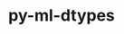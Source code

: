 ---
title: "py-ml-dtypes"
layout: cache
categories: [package, develop]
meta: {"versions": ["0.2.0", "0.3.1"], "compilers": ["apple-clang@=15.0.0", "gcc@=11.4.0"], "oss": ["ubuntu22.04", "ventura"], "platforms": ["darwin", "linux"], "targets": ["aarch64", "neoverse_v1", "neoverse_v2", "x86_64_v3"], "stacks": ["e4s", "e4s-neoverse-v2", "e4s-neoverse_v1", "ml-darwin-aarch64-mps", "ml-linux-x86_64-cpu", "ml-linux-x86_64-cuda", "ml-linux-x86_64-rocm", "root"], "num_specs": 43, "num_specs_by_stack": {"ml-darwin-aarch64-mps": 3, "root": 43, "e4s-neoverse_v1": 8, "e4s-neoverse-v2": 8, "ml-linux-x86_64-cpu": 16, "ml-linux-x86_64-rocm": 4, "ml-linux-x86_64-cuda": 16, "e4s": 8}}
spec_details: [{"hash": "xbozhhibb7runvo2va2jx7edccwwfebz", "compiler": "apple-clang@=15.0.0", "versions": ["0.3.1"], "os": "ventura", "platform": "darwin", "target": "aarch64", "variants": ["build_system=python_pip"], "stacks": ["ml-darwin-aarch64-mps", "root"], "size": "-", "tarball": "https://binaries.spack.io/develop/build_cache/darwin-ventura-aarch64/apple-clang-15.0.0/py-ml-dtypes-0.3.1/darwin-ventura-aarch64-apple-clang-15.0.0-py-ml-dtypes-0.3.1-xbozhhibb7runvo2va2jx7edccwwfebz.spack"}, {"hash": "nl3sjf56sqikwrp3bo2f6clvd55rv3cd", "compiler": "apple-clang@=15.0.0", "versions": ["0.3.1"], "os": "ventura", "platform": "darwin", "target": "aarch64", "variants": ["build_system=python_pip"], "stacks": ["ml-darwin-aarch64-mps", "root"], "size": "-", "tarball": "https://binaries.spack.io/develop/build_cache/darwin-ventura-aarch64/apple-clang-15.0.0/py-ml-dtypes-0.3.1/darwin-ventura-aarch64-apple-clang-15.0.0-py-ml-dtypes-0.3.1-nl3sjf56sqikwrp3bo2f6clvd55rv3cd.spack"}, {"hash": "4w3c35yizunqqi3av47l6krg2k5ulx7n", "compiler": "apple-clang@=15.0.0", "versions": ["0.3.1"], "os": "ventura", "platform": "darwin", "target": "aarch64", "variants": ["build_system=python_pip"], "stacks": ["ml-darwin-aarch64-mps", "root"], "size": "-", "tarball": "https://binaries.spack.io/develop/build_cache/darwin-ventura-aarch64/apple-clang-15.0.0/py-ml-dtypes-0.3.1/darwin-ventura-aarch64-apple-clang-15.0.0-py-ml-dtypes-0.3.1-4w3c35yizunqqi3av47l6krg2k5ulx7n.spack"}, {"hash": "5i2l35sx7c47k27fizl7pa536bdezdz2", "compiler": "gcc@=11.4.0", "versions": ["0.3.1"], "os": "ubuntu22.04", "platform": "linux", "target": "neoverse_v1", "variants": ["build_system=python_pip"], "stacks": ["root", "e4s-neoverse_v1"], "size": "-", "tarball": "https://binaries.spack.io/develop/build_cache/linux-ubuntu22.04-neoverse_v1/gcc-11.4.0/py-ml-dtypes-0.3.1/linux-ubuntu22.04-neoverse_v1-gcc-11.4.0-py-ml-dtypes-0.3.1-5i2l35sx7c47k27fizl7pa536bdezdz2.spack"}, {"hash": "tvi257nye7c6ktwkcwesbeatmyk3ow5x", "compiler": "gcc@=11.4.0", "versions": ["0.3.1"], "os": "ubuntu22.04", "platform": "linux", "target": "neoverse_v1", "variants": ["build_system=python_pip"], "stacks": ["root", "e4s-neoverse_v1"], "size": "-", "tarball": "https://binaries.spack.io/develop/build_cache/linux-ubuntu22.04-neoverse_v1/gcc-11.4.0/py-ml-dtypes-0.3.1/linux-ubuntu22.04-neoverse_v1-gcc-11.4.0-py-ml-dtypes-0.3.1-tvi257nye7c6ktwkcwesbeatmyk3ow5x.spack"}, {"hash": "mkazid4eguo4cc4unzogblzrumlqlnnz", "compiler": "gcc@=11.4.0", "versions": ["0.3.1"], "os": "ubuntu22.04", "platform": "linux", "target": "neoverse_v1", "variants": ["build_system=python_pip"], "stacks": ["root", "e4s-neoverse_v1"], "size": "-", "tarball": "https://binaries.spack.io/develop/build_cache/linux-ubuntu22.04-neoverse_v1/gcc-11.4.0/py-ml-dtypes-0.3.1/linux-ubuntu22.04-neoverse_v1-gcc-11.4.0-py-ml-dtypes-0.3.1-mkazid4eguo4cc4unzogblzrumlqlnnz.spack"}, {"hash": "jcql7yvrpswbxb76ppijqcyri2hyq2pz", "compiler": "gcc@=11.4.0", "versions": ["0.3.1"], "os": "ubuntu22.04", "platform": "linux", "target": "neoverse_v1", "variants": ["build_system=python_pip"], "stacks": ["root", "e4s-neoverse_v1"], "size": "-", "tarball": "https://binaries.spack.io/develop/build_cache/linux-ubuntu22.04-neoverse_v1/gcc-11.4.0/py-ml-dtypes-0.3.1/linux-ubuntu22.04-neoverse_v1-gcc-11.4.0-py-ml-dtypes-0.3.1-jcql7yvrpswbxb76ppijqcyri2hyq2pz.spack"}, {"hash": "qqpxgy4ei6xlvo7cifit5v5z2qb3jyos", "compiler": "gcc@=11.4.0", "versions": ["0.3.1"], "os": "ubuntu22.04", "platform": "linux", "target": "neoverse_v1", "variants": ["build_system=python_pip"], "stacks": ["root", "e4s-neoverse_v1"], "size": "-", "tarball": "https://binaries.spack.io/develop/build_cache/linux-ubuntu22.04-neoverse_v1/gcc-11.4.0/py-ml-dtypes-0.3.1/linux-ubuntu22.04-neoverse_v1-gcc-11.4.0-py-ml-dtypes-0.3.1-qqpxgy4ei6xlvo7cifit5v5z2qb3jyos.spack"}, {"hash": "b2b5g2likvqn5qv6j5s5ioofaweoypbu", "compiler": "gcc@=11.4.0", "versions": ["0.3.1"], "os": "ubuntu22.04", "platform": "linux", "target": "neoverse_v1", "variants": ["build_system=python_pip"], "stacks": ["root", "e4s-neoverse_v1"], "size": "-", "tarball": "https://binaries.spack.io/develop/build_cache/linux-ubuntu22.04-neoverse_v1/gcc-11.4.0/py-ml-dtypes-0.3.1/linux-ubuntu22.04-neoverse_v1-gcc-11.4.0-py-ml-dtypes-0.3.1-b2b5g2likvqn5qv6j5s5ioofaweoypbu.spack"}, {"hash": "6vvgvwxqiumry7axrlgozpku4y3jwowk", "compiler": "gcc@=11.4.0", "versions": ["0.3.1"], "os": "ubuntu22.04", "platform": "linux", "target": "neoverse_v1", "variants": ["build_system=python_pip"], "stacks": ["root", "e4s-neoverse_v1"], "size": "-", "tarball": "https://binaries.spack.io/develop/build_cache/linux-ubuntu22.04-neoverse_v1/gcc-11.4.0/py-ml-dtypes-0.3.1/linux-ubuntu22.04-neoverse_v1-gcc-11.4.0-py-ml-dtypes-0.3.1-6vvgvwxqiumry7axrlgozpku4y3jwowk.spack"}, {"hash": "rbvgcpzsklixca6k6yoiel3rk5plsyke", "compiler": "gcc@=11.4.0", "versions": ["0.3.1"], "os": "ubuntu22.04", "platform": "linux", "target": "neoverse_v1", "variants": ["build_system=python_pip"], "stacks": ["root", "e4s-neoverse_v1"], "size": "-", "tarball": "https://binaries.spack.io/develop/build_cache/linux-ubuntu22.04-neoverse_v1/gcc-11.4.0/py-ml-dtypes-0.3.1/linux-ubuntu22.04-neoverse_v1-gcc-11.4.0-py-ml-dtypes-0.3.1-rbvgcpzsklixca6k6yoiel3rk5plsyke.spack"}, {"hash": "jsqed2nf7bhewhpbmk4wpwo4pon25k3t", "compiler": "gcc@=11.4.0", "versions": ["0.3.1"], "os": "ubuntu22.04", "platform": "linux", "target": "neoverse_v2", "variants": ["build_system=python_pip"], "stacks": ["root", "e4s-neoverse-v2"], "size": "-", "tarball": "https://binaries.spack.io/develop/build_cache/linux-ubuntu22.04-neoverse_v2/gcc-11.4.0/py-ml-dtypes-0.3.1/linux-ubuntu22.04-neoverse_v2-gcc-11.4.0-py-ml-dtypes-0.3.1-jsqed2nf7bhewhpbmk4wpwo4pon25k3t.spack"}, {"hash": "z5uow23ryf75ztohivx22h7mcst6dgea", "compiler": "gcc@=11.4.0", "versions": ["0.3.1"], "os": "ubuntu22.04", "platform": "linux", "target": "neoverse_v2", "variants": ["build_system=python_pip"], "stacks": ["root", "e4s-neoverse-v2"], "size": "-", "tarball": "https://binaries.spack.io/develop/build_cache/linux-ubuntu22.04-neoverse_v2/gcc-11.4.0/py-ml-dtypes-0.3.1/linux-ubuntu22.04-neoverse_v2-gcc-11.4.0-py-ml-dtypes-0.3.1-z5uow23ryf75ztohivx22h7mcst6dgea.spack"}, {"hash": "vcnhoc2hdnyyujjxuns5h5dcd6spsi37", "compiler": "gcc@=11.4.0", "versions": ["0.3.1"], "os": "ubuntu22.04", "platform": "linux", "target": "neoverse_v2", "variants": ["build_system=python_pip"], "stacks": ["root", "e4s-neoverse-v2"], "size": "-", "tarball": "https://binaries.spack.io/develop/build_cache/linux-ubuntu22.04-neoverse_v2/gcc-11.4.0/py-ml-dtypes-0.3.1/linux-ubuntu22.04-neoverse_v2-gcc-11.4.0-py-ml-dtypes-0.3.1-vcnhoc2hdnyyujjxuns5h5dcd6spsi37.spack"}, {"hash": "bvbcudjwhbdhkdm4hjb6yofk52p24a7r", "compiler": "gcc@=11.4.0", "versions": ["0.3.1"], "os": "ubuntu22.04", "platform": "linux", "target": "neoverse_v2", "variants": ["build_system=python_pip"], "stacks": ["root", "e4s-neoverse-v2"], "size": "-", "tarball": "https://binaries.spack.io/develop/build_cache/linux-ubuntu22.04-neoverse_v2/gcc-11.4.0/py-ml-dtypes-0.3.1/linux-ubuntu22.04-neoverse_v2-gcc-11.4.0-py-ml-dtypes-0.3.1-bvbcudjwhbdhkdm4hjb6yofk52p24a7r.spack"}, {"hash": "ixk6mxq7sk54hnbgmqm5xkxgbom3n4vx", "compiler": "gcc@=11.4.0", "versions": ["0.3.1"], "os": "ubuntu22.04", "platform": "linux", "target": "neoverse_v2", "variants": ["build_system=python_pip"], "stacks": ["root", "e4s-neoverse-v2"], "size": "-", "tarball": "https://binaries.spack.io/develop/build_cache/linux-ubuntu22.04-neoverse_v2/gcc-11.4.0/py-ml-dtypes-0.3.1/linux-ubuntu22.04-neoverse_v2-gcc-11.4.0-py-ml-dtypes-0.3.1-ixk6mxq7sk54hnbgmqm5xkxgbom3n4vx.spack"}, {"hash": "7ejegr2dvof3gs5xlc2xc7kugon55qon", "compiler": "gcc@=11.4.0", "versions": ["0.3.1"], "os": "ubuntu22.04", "platform": "linux", "target": "neoverse_v2", "variants": ["build_system=python_pip"], "stacks": ["root", "e4s-neoverse-v2"], "size": "-", "tarball": "https://binaries.spack.io/develop/build_cache/linux-ubuntu22.04-neoverse_v2/gcc-11.4.0/py-ml-dtypes-0.3.1/linux-ubuntu22.04-neoverse_v2-gcc-11.4.0-py-ml-dtypes-0.3.1-7ejegr2dvof3gs5xlc2xc7kugon55qon.spack"}, {"hash": "jva63ktqnh5vajey6uzl7z7hq7an4ds4", "compiler": "gcc@=11.4.0", "versions": ["0.3.1"], "os": "ubuntu22.04", "platform": "linux", "target": "neoverse_v2", "variants": ["build_system=python_pip"], "stacks": ["root", "e4s-neoverse-v2"], "size": "-", "tarball": "https://binaries.spack.io/develop/build_cache/linux-ubuntu22.04-neoverse_v2/gcc-11.4.0/py-ml-dtypes-0.3.1/linux-ubuntu22.04-neoverse_v2-gcc-11.4.0-py-ml-dtypes-0.3.1-jva63ktqnh5vajey6uzl7z7hq7an4ds4.spack"}, {"hash": "4hg2igpsh3fcnsmlwk2lghclmo3cyse6", "compiler": "gcc@=11.4.0", "versions": ["0.3.1"], "os": "ubuntu22.04", "platform": "linux", "target": "neoverse_v2", "variants": ["build_system=python_pip"], "stacks": ["root", "e4s-neoverse-v2"], "size": "-", "tarball": "https://binaries.spack.io/develop/build_cache/linux-ubuntu22.04-neoverse_v2/gcc-11.4.0/py-ml-dtypes-0.3.1/linux-ubuntu22.04-neoverse_v2-gcc-11.4.0-py-ml-dtypes-0.3.1-4hg2igpsh3fcnsmlwk2lghclmo3cyse6.spack"}, {"hash": "yfdgendet2mhvpacy423w5vdr76wxlud", "compiler": "gcc@=11.4.0", "versions": ["0.3.1"], "os": "ubuntu22.04", "platform": "linux", "target": "x86_64_v3", "variants": ["build_system=python_pip"], "stacks": ["root", "ml-linux-x86_64-cpu", "ml-linux-x86_64-rocm", "ml-linux-x86_64-cuda"], "size": "-", "tarball": "https://binaries.spack.io/develop/build_cache/linux-ubuntu22.04-x86_64_v3/gcc-11.4.0/py-ml-dtypes-0.3.1/linux-ubuntu22.04-x86_64_v3-gcc-11.4.0-py-ml-dtypes-0.3.1-yfdgendet2mhvpacy423w5vdr76wxlud.spack"}, {"hash": "6uxmfquxtusy3xia6ochveqcksyigpna", "compiler": "gcc@=11.4.0", "versions": ["0.3.1"], "os": "ubuntu22.04", "platform": "linux", "target": "x86_64_v3", "variants": ["build_system=python_pip"], "stacks": ["root", "ml-linux-x86_64-cpu", "ml-linux-x86_64-rocm", "ml-linux-x86_64-cuda"], "size": "-", "tarball": "https://binaries.spack.io/develop/build_cache/linux-ubuntu22.04-x86_64_v3/gcc-11.4.0/py-ml-dtypes-0.3.1/linux-ubuntu22.04-x86_64_v3-gcc-11.4.0-py-ml-dtypes-0.3.1-6uxmfquxtusy3xia6ochveqcksyigpna.spack"}, {"hash": "yccbi7f57j3vbjo6vv4o3grq7bxim6n5", "compiler": "gcc@=11.4.0", "versions": ["0.3.1"], "os": "ubuntu22.04", "platform": "linux", "target": "x86_64_v3", "variants": ["build_system=python_pip"], "stacks": ["root", "e4s"], "size": "-", "tarball": "https://binaries.spack.io/develop/build_cache/linux-ubuntu22.04-x86_64_v3/gcc-11.4.0/py-ml-dtypes-0.3.1/linux-ubuntu22.04-x86_64_v3-gcc-11.4.0-py-ml-dtypes-0.3.1-yccbi7f57j3vbjo6vv4o3grq7bxim6n5.spack"}, {"hash": "cxy27q6onmfv42vhsoamcerptcpgsgf4", "compiler": "gcc@=11.4.0", "versions": ["0.3.1"], "os": "ubuntu22.04", "platform": "linux", "target": "x86_64_v3", "variants": ["build_system=python_pip"], "stacks": ["root", "ml-linux-x86_64-cpu", "ml-linux-x86_64-rocm", "ml-linux-x86_64-cuda"], "size": "-", "tarball": "https://binaries.spack.io/develop/build_cache/linux-ubuntu22.04-x86_64_v3/gcc-11.4.0/py-ml-dtypes-0.3.1/linux-ubuntu22.04-x86_64_v3-gcc-11.4.0-py-ml-dtypes-0.3.1-cxy27q6onmfv42vhsoamcerptcpgsgf4.spack"}, {"hash": "hhzkd3pmxgjesc46dqfvrqpvmljjwbzc", "compiler": "gcc@=11.4.0", "versions": ["0.3.1"], "os": "ubuntu22.04", "platform": "linux", "target": "x86_64_v3", "variants": ["build_system=python_pip"], "stacks": ["root", "ml-linux-x86_64-cpu", "ml-linux-x86_64-rocm", "ml-linux-x86_64-cuda"], "size": "-", "tarball": "https://binaries.spack.io/develop/build_cache/linux-ubuntu22.04-x86_64_v3/gcc-11.4.0/py-ml-dtypes-0.3.1/linux-ubuntu22.04-x86_64_v3-gcc-11.4.0-py-ml-dtypes-0.3.1-hhzkd3pmxgjesc46dqfvrqpvmljjwbzc.spack"}, {"hash": "efqqn2pnyrxt6mz4lvq5le6owng5qrrm", "compiler": "gcc@=11.4.0", "versions": ["0.3.1"], "os": "ubuntu22.04", "platform": "linux", "target": "x86_64_v3", "variants": ["build_system=python_pip"], "stacks": ["root", "e4s"], "size": "-", "tarball": "https://binaries.spack.io/develop/build_cache/linux-ubuntu22.04-x86_64_v3/gcc-11.4.0/py-ml-dtypes-0.3.1/linux-ubuntu22.04-x86_64_v3-gcc-11.4.0-py-ml-dtypes-0.3.1-efqqn2pnyrxt6mz4lvq5le6owng5qrrm.spack"}, {"hash": "4xmywke6iodt627lxl7gwjzcnq2eivfe", "compiler": "gcc@=11.4.0", "versions": ["0.3.1"], "os": "ubuntu22.04", "platform": "linux", "target": "x86_64_v3", "variants": ["build_system=python_pip"], "stacks": ["root", "e4s"], "size": "-", "tarball": "https://binaries.spack.io/develop/build_cache/linux-ubuntu22.04-x86_64_v3/gcc-11.4.0/py-ml-dtypes-0.3.1/linux-ubuntu22.04-x86_64_v3-gcc-11.4.0-py-ml-dtypes-0.3.1-4xmywke6iodt627lxl7gwjzcnq2eivfe.spack"}, {"hash": "ipeecxk7srkixn4cpkyhtpiliprueujj", "compiler": "gcc@=11.4.0", "versions": ["0.3.1"], "os": "ubuntu22.04", "platform": "linux", "target": "x86_64_v3", "variants": ["build_system=python_pip"], "stacks": ["root", "e4s"], "size": "-", "tarball": "https://binaries.spack.io/develop/build_cache/linux-ubuntu22.04-x86_64_v3/gcc-11.4.0/py-ml-dtypes-0.3.1/linux-ubuntu22.04-x86_64_v3-gcc-11.4.0-py-ml-dtypes-0.3.1-ipeecxk7srkixn4cpkyhtpiliprueujj.spack"}, {"hash": "lvgtqfo7yohzim7meyx4jqhmywpyyec4", "compiler": "gcc@=11.4.0", "versions": ["0.2.0"], "os": "ubuntu22.04", "platform": "linux", "target": "x86_64_v3", "variants": ["build_system=python_pip"], "stacks": ["root", "ml-linux-x86_64-cpu", "ml-linux-x86_64-cuda"], "size": "-", "tarball": "https://binaries.spack.io/develop/build_cache/linux-ubuntu22.04-x86_64_v3/gcc-11.4.0/py-ml-dtypes-0.2.0/linux-ubuntu22.04-x86_64_v3-gcc-11.4.0-py-ml-dtypes-0.2.0-lvgtqfo7yohzim7meyx4jqhmywpyyec4.spack"}, {"hash": "oq3pfgumpzvmgpxcqeuvszaqfplfauh4", "compiler": "gcc@=11.4.0", "versions": ["0.2.0"], "os": "ubuntu22.04", "platform": "linux", "target": "x86_64_v3", "variants": ["build_system=python_pip"], "stacks": ["root", "ml-linux-x86_64-cpu", "ml-linux-x86_64-cuda"], "size": "-", "tarball": "https://binaries.spack.io/develop/build_cache/linux-ubuntu22.04-x86_64_v3/gcc-11.4.0/py-ml-dtypes-0.2.0/linux-ubuntu22.04-x86_64_v3-gcc-11.4.0-py-ml-dtypes-0.2.0-oq3pfgumpzvmgpxcqeuvszaqfplfauh4.spack"}, {"hash": "4eggsnlb33bwxfklluw6tln2jec3ztc2", "compiler": "gcc@=11.4.0", "versions": ["0.2.0"], "os": "ubuntu22.04", "platform": "linux", "target": "x86_64_v3", "variants": ["build_system=python_pip"], "stacks": ["root", "ml-linux-x86_64-cpu", "ml-linux-x86_64-cuda"], "size": "-", "tarball": "https://binaries.spack.io/develop/build_cache/linux-ubuntu22.04-x86_64_v3/gcc-11.4.0/py-ml-dtypes-0.2.0/linux-ubuntu22.04-x86_64_v3-gcc-11.4.0-py-ml-dtypes-0.2.0-4eggsnlb33bwxfklluw6tln2jec3ztc2.spack"}, {"hash": "cvqgokwlveatdxw36xwfvvimewrfedlk", "compiler": "gcc@=11.4.0", "versions": ["0.2.0"], "os": "ubuntu22.04", "platform": "linux", "target": "x86_64_v3", "variants": ["build_system=python_pip"], "stacks": ["root", "ml-linux-x86_64-cpu", "ml-linux-x86_64-cuda"], "size": "-", "tarball": "https://binaries.spack.io/develop/build_cache/linux-ubuntu22.04-x86_64_v3/gcc-11.4.0/py-ml-dtypes-0.2.0/linux-ubuntu22.04-x86_64_v3-gcc-11.4.0-py-ml-dtypes-0.2.0-cvqgokwlveatdxw36xwfvvimewrfedlk.spack"}, {"hash": "zevgh3swabytrju7vjb4rngx7qjenxyr", "compiler": "gcc@=11.4.0", "versions": ["0.2.0"], "os": "ubuntu22.04", "platform": "linux", "target": "x86_64_v3", "variants": ["build_system=python_pip"], "stacks": ["root", "ml-linux-x86_64-cpu", "ml-linux-x86_64-cuda"], "size": "-", "tarball": "https://binaries.spack.io/develop/build_cache/linux-ubuntu22.04-x86_64_v3/gcc-11.4.0/py-ml-dtypes-0.2.0/linux-ubuntu22.04-x86_64_v3-gcc-11.4.0-py-ml-dtypes-0.2.0-zevgh3swabytrju7vjb4rngx7qjenxyr.spack"}, {"hash": "n374tnabs5icjqwzm5uorn4x3dycyfpd", "compiler": "gcc@=11.4.0", "versions": ["0.3.1"], "os": "ubuntu22.04", "platform": "linux", "target": "x86_64_v3", "variants": ["build_system=python_pip"], "stacks": ["root", "ml-linux-x86_64-cpu", "ml-linux-x86_64-cuda"], "size": "-", "tarball": "https://binaries.spack.io/develop/build_cache/linux-ubuntu22.04-x86_64_v3/gcc-11.4.0/py-ml-dtypes-0.3.1/linux-ubuntu22.04-x86_64_v3-gcc-11.4.0-py-ml-dtypes-0.3.1-n374tnabs5icjqwzm5uorn4x3dycyfpd.spack"}, {"hash": "6eq7p27lsx3mzjaf5lciqm7ji2bcv46y", "compiler": "gcc@=11.4.0", "versions": ["0.3.1"], "os": "ubuntu22.04", "platform": "linux", "target": "x86_64_v3", "variants": ["build_system=python_pip"], "stacks": ["root", "ml-linux-x86_64-cpu", "ml-linux-x86_64-cuda"], "size": "-", "tarball": "https://binaries.spack.io/develop/build_cache/linux-ubuntu22.04-x86_64_v3/gcc-11.4.0/py-ml-dtypes-0.3.1/linux-ubuntu22.04-x86_64_v3-gcc-11.4.0-py-ml-dtypes-0.3.1-6eq7p27lsx3mzjaf5lciqm7ji2bcv46y.spack"}, {"hash": "5jybhxoa3twoezh74oon2yn4n7ajitas", "compiler": "gcc@=11.4.0", "versions": ["0.3.1"], "os": "ubuntu22.04", "platform": "linux", "target": "x86_64_v3", "variants": ["build_system=python_pip"], "stacks": ["root", "ml-linux-x86_64-cpu", "ml-linux-x86_64-cuda"], "size": "-", "tarball": "https://binaries.spack.io/develop/build_cache/linux-ubuntu22.04-x86_64_v3/gcc-11.4.0/py-ml-dtypes-0.3.1/linux-ubuntu22.04-x86_64_v3-gcc-11.4.0-py-ml-dtypes-0.3.1-5jybhxoa3twoezh74oon2yn4n7ajitas.spack"}, {"hash": "76ggwofhxhcpuhjh24yvo5s3kkpqyae6", "compiler": "gcc@=11.4.0", "versions": ["0.3.1"], "os": "ubuntu22.04", "platform": "linux", "target": "x86_64_v3", "variants": ["build_system=python_pip"], "stacks": ["root", "ml-linux-x86_64-cpu", "ml-linux-x86_64-cuda"], "size": "-", "tarball": "https://binaries.spack.io/develop/build_cache/linux-ubuntu22.04-x86_64_v3/gcc-11.4.0/py-ml-dtypes-0.3.1/linux-ubuntu22.04-x86_64_v3-gcc-11.4.0-py-ml-dtypes-0.3.1-76ggwofhxhcpuhjh24yvo5s3kkpqyae6.spack"}, {"hash": "22dd2xmy5bgmwqkt2q7pk3e2qc4l6vhy", "compiler": "gcc@=11.4.0", "versions": ["0.3.1"], "os": "ubuntu22.04", "platform": "linux", "target": "x86_64_v3", "variants": ["build_system=python_pip"], "stacks": ["root", "ml-linux-x86_64-cpu", "ml-linux-x86_64-cuda"], "size": "-", "tarball": "https://binaries.spack.io/develop/build_cache/linux-ubuntu22.04-x86_64_v3/gcc-11.4.0/py-ml-dtypes-0.3.1/linux-ubuntu22.04-x86_64_v3-gcc-11.4.0-py-ml-dtypes-0.3.1-22dd2xmy5bgmwqkt2q7pk3e2qc4l6vhy.spack"}, {"hash": "4rkmknl2rlmwx2waicsro5363h2dp3cr", "compiler": "gcc@=11.4.0", "versions": ["0.3.1"], "os": "ubuntu22.04", "platform": "linux", "target": "x86_64_v3", "variants": ["build_system=python_pip"], "stacks": ["root", "e4s"], "size": "-", "tarball": "https://binaries.spack.io/develop/build_cache/linux-ubuntu22.04-x86_64_v3/gcc-11.4.0/py-ml-dtypes-0.3.1/linux-ubuntu22.04-x86_64_v3-gcc-11.4.0-py-ml-dtypes-0.3.1-4rkmknl2rlmwx2waicsro5363h2dp3cr.spack"}, {"hash": "a4w7uvvzkkwvbmgrk3smarqvccfgg2je", "compiler": "gcc@=11.4.0", "versions": ["0.3.1"], "os": "ubuntu22.04", "platform": "linux", "target": "x86_64_v3", "variants": ["build_system=python_pip"], "stacks": ["root", "ml-linux-x86_64-cpu", "ml-linux-x86_64-cuda"], "size": "-", "tarball": "https://binaries.spack.io/develop/build_cache/linux-ubuntu22.04-x86_64_v3/gcc-11.4.0/py-ml-dtypes-0.3.1/linux-ubuntu22.04-x86_64_v3-gcc-11.4.0-py-ml-dtypes-0.3.1-a4w7uvvzkkwvbmgrk3smarqvccfgg2je.spack"}, {"hash": "fmopo2gsu6vrqqg67imo6b5sicrm35pc", "compiler": "gcc@=11.4.0", "versions": ["0.3.1"], "os": "ubuntu22.04", "platform": "linux", "target": "x86_64_v3", "variants": ["build_system=python_pip"], "stacks": ["root", "e4s"], "size": "-", "tarball": "https://binaries.spack.io/develop/build_cache/linux-ubuntu22.04-x86_64_v3/gcc-11.4.0/py-ml-dtypes-0.3.1/linux-ubuntu22.04-x86_64_v3-gcc-11.4.0-py-ml-dtypes-0.3.1-fmopo2gsu6vrqqg67imo6b5sicrm35pc.spack"}, {"hash": "frddot6vygqctq5kasbgwxag324ufvnp", "compiler": "gcc@=11.4.0", "versions": ["0.3.1"], "os": "ubuntu22.04", "platform": "linux", "target": "x86_64_v3", "variants": ["build_system=python_pip"], "stacks": ["root", "ml-linux-x86_64-cpu", "ml-linux-x86_64-cuda"], "size": "-", "tarball": "https://binaries.spack.io/develop/build_cache/linux-ubuntu22.04-x86_64_v3/gcc-11.4.0/py-ml-dtypes-0.3.1/linux-ubuntu22.04-x86_64_v3-gcc-11.4.0-py-ml-dtypes-0.3.1-frddot6vygqctq5kasbgwxag324ufvnp.spack"}, {"hash": "h3jomcq5dc5ub2u3dvkwxggda42pjyd3", "compiler": "gcc@=11.4.0", "versions": ["0.3.1"], "os": "ubuntu22.04", "platform": "linux", "target": "x86_64_v3", "variants": ["build_system=python_pip"], "stacks": ["root", "e4s"], "size": "-", "tarball": "https://binaries.spack.io/develop/build_cache/linux-ubuntu22.04-x86_64_v3/gcc-11.4.0/py-ml-dtypes-0.3.1/linux-ubuntu22.04-x86_64_v3-gcc-11.4.0-py-ml-dtypes-0.3.1-h3jomcq5dc5ub2u3dvkwxggda42pjyd3.spack"}, {"hash": "ma52m3fkzv562y2dv3x773jkfk2mzfta", "compiler": "gcc@=11.4.0", "versions": ["0.3.1"], "os": "ubuntu22.04", "platform": "linux", "target": "x86_64_v3", "variants": ["build_system=python_pip"], "stacks": ["root", "e4s"], "size": "-", "tarball": "https://binaries.spack.io/develop/build_cache/linux-ubuntu22.04-x86_64_v3/gcc-11.4.0/py-ml-dtypes-0.3.1/linux-ubuntu22.04-x86_64_v3-gcc-11.4.0-py-ml-dtypes-0.3.1-ma52m3fkzv562y2dv3x773jkfk2mzfta.spack"}]
---